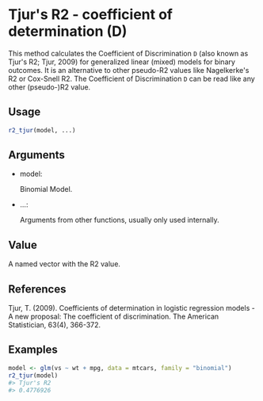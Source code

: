# Tjur's R2 - coefficient of determination (D)

This method calculates the Coefficient of Discrimination `D` (also known
as Tjur's R2; Tjur, 2009) for generalized linear (mixed) models for
binary outcomes. It is an alternative to other pseudo-R2 values like
Nagelkerke's R2 or Cox-Snell R2. The Coefficient of Discrimination `D`
can be read like any other (pseudo-)R2 value.

## Usage

``` r
r2_tjur(model, ...)
```

## Arguments

- model:

  Binomial Model.

- ...:

  Arguments from other functions, usually only used internally.

## Value

A named vector with the R2 value.

## References

Tjur, T. (2009). Coefficients of determination in logistic regression
models - A new proposal: The coefficient of discrimination. The American
Statistician, 63(4), 366-372.

## Examples

``` r
model <- glm(vs ~ wt + mpg, data = mtcars, family = "binomial")
r2_tjur(model)
#> Tjur's R2 
#> 0.4776926 
```
